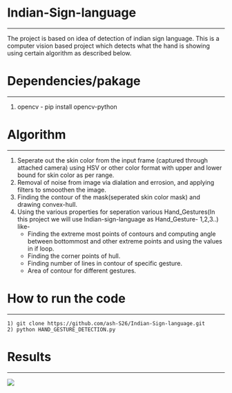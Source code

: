 # Indian-Sign-language
_________________________
The project is based on idea of detection of indian sign language. This is a computer vision based project which detects what the hand is showing using certain algorithm as described below.

# Dependencies/pakage
________________________
  1) opencv - pip install opencv-python

# Algorithm
____________
   1) Seperate out the skin color from the input frame (captured through attached camera) using HSV or other color format with upper and lower bound for skin color as per range.
   2) Removal of noise from image via dialation and errosion, and applying filters to smooothen the image.
   3) Finding the contour of the mask(seperated skin color mask) and drawing convex-hull.
   4) Using the various properties for seperation various Hand_Gestures(In this project we will use Indian-sign-language as Hand_Gesture- 1,2,3..) like-
      - Finding the extreme most points of contours and computing angle between bottommost and other extreme points and using the values in if loop.
      - Finding the corner points of hull.
      - Finding number of lines in contour of specific gesture.
      - Area of contour for different gestures.
      
# How to run the code
_______________________
    1) git clone https://github.com/ash-S26/Indian-Sign-language.git
    2) python HAND_GESTURE_DETECTION.py
    
# Results
___________
![](https://github.com/ash-S26/Indian-Sign-language/blob/main/results/HAND_GESTURE_DETECTION.gif)
